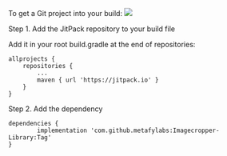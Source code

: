 To get a Git project into your build:
[![](https://jitpack.io/v/metafylabs/Imagecropper-Library.svg)](https://jitpack.io/#metafylabs/Imagecropper-Library)


Step 1. Add the JitPack repository to your build file

Add it in your root build.gradle at the end of repositories:

	allprojects {
		repositories {
			...
			maven { url 'https://jitpack.io' }
		}
	}
Step 2. Add the dependency 

	dependencies {
	        implementation 'com.github.metafylabs:Imagecropper-Library:Tag'
	}
